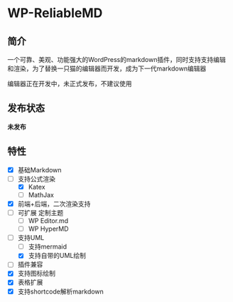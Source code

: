 # WP-ReliableMD

## 简介

一个可靠、美观、功能强大的WordPress的markdown插件，同时支持支持编辑和渲染，为了替换一只猫的编辑器而开发，成为下一代markdown编辑器 

编辑器正在开发中，未正式发布，不建议使用

## 发布状态

**未发布**

## 特性

- [x] 基础Markdown
- [ ] 支持公式渲染
  - [x] Katex
  - [ ] MathJax
- [x] 前端+后端，二次渲染支持
- [ ] 可扩展 定制主题
  - [ ] WP Editor.md
  - [ ] WP HyperMD
- [ ] 支持UML
  - [ ] 支持mermaid
  - [x] 支持自带的UML绘制
- [ ] 插件兼容
- [x] 支持图标绘制
- [x] 表格扩展
- [x] 支持shortcode解析markdown
